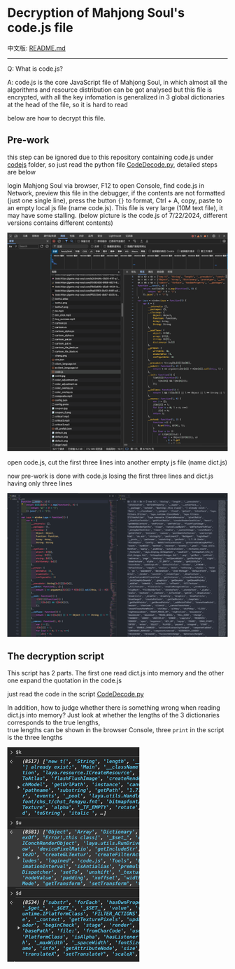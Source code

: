 # Decryption of Mahjong Soul's code.js file

中文版: [README.md](./README.md)

---

Q: What is code.js?

A: code.js is the core JavaScript file of Mahjong Soul, in which almost all the algorithms and resource distribution can be got analysed
but this file is encrypted, with all the key infomation is generalized in 3 global dictionaries at the head of the file, so it is hard to read

below are how to decrypt this file.

## Pre-work

this step can be ignored due to this repository containing code.js under [codejs](../../codejs) folder,
so just read the python file [CodeDecode.py](../../CodeDecode.py), detailed steps are below 

login Mahjong Soul via browser, F12 to open Console, find code.js in Network, 
preview this file in the debugger, if the contents are not formatted (just one single line), press the button `{}` to format, Ctrl + A, 
copy, paste to an empty local js file (name code.js). This file is very large (10M text file), it may have some stalling. 
(below picture is the code.js of 7/22/2024, different versions contains different contents)

![image1.png](./pic/image1.png)

open code.js, cut the first three lines into another empty js file (name dict.js)

now pre-work is done with code.js losing the first three lines and dict.js having only three lines 

![image2.png](./pic/image2.png)

## The decryption script

This script has 2 parts. The first one read dict.js into memory and the other one expand the quotation in the code.js

just read the code in the script [CodeDecode.py](../../CodeDecode.py)

In addition, how to judge whether there is something wrong when reading dict.js into memory?
Just look at whether the lengths of the 3 dictionaries corresponds to the true lengths,  
true lengths can be shown in the browser Console, three `print` in the script is the three lengths 

![image3.png](./pic/image3.png)
